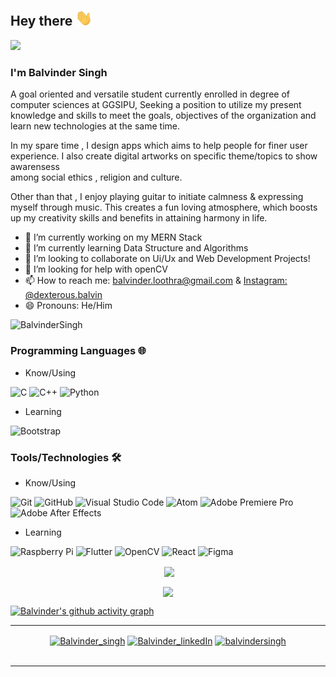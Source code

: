 ## Hey there <img src="https://github.com/dexterousb/dexterousb/blob/main/gifs/Hi.gif" width="27px">
<!--------- HEAD SECTION------------------>
<img src="https://drive.google.com/file/d/1VLKjQXUkbsIYU1XwhkJmDs4YvtgAzrXi/view?usp=sharing">

<!--------- HEAD SECTION END-------------->
### I'm Balvinder Singh

   A goal oriented and versatile student currently enrolled in degree of computer sciences at GGSIPU, Seeking a position to utilize my present knowledge and skills 
   to meet the goals, objectives of the organization and learn new technologies at the same time.
   
   In my spare time , I design apps which aims to help people for finer user experience. I also create digital artworks on specific theme/topics to show awarensess  
   among social ethics , religion and culture.

   Other than that , I enjoy playing guitar to initiate calmness & expressing myself through music. This creates a fun loving atmosphere, which boosts up my 
   creativity skills and benefits in attaining harmony in life.

- 🔭 I’m currently working on my MERN Stack 
- 🌱 I’m currently learning Data Structure and Algorithms
- 👯 I’m looking to collaborate on Ui/Ux and Web Development Projects!
- 🤔 I’m looking for help with openCV
- 📫 How to reach me: [balvinder.loothra@gmail.com](mailto:balvinder.loothra@gmail.com) & [Instagram: @dexterous.balvin](https://www.instagram.com/dexterous.balvin/)
- 😄 Pronouns: He/Him

<p align="left"> <img src="https://komarev.com/ghpvc/?username=dexterousb&label=Profile%20views&color=0e75b6&style=flat-square" alt="BalvinderSingh" /> </p>

### Programming Languages 🌐

- Know/Using

![C](https://img.shields.io/badge/c-%2300599C.svg?style=for-the-badge&logo=c&logoColor=white) 
![C++](https://img.shields.io/badge/c++-%2300599C.svg?style=for-the-badge&logo=c%2B%2B&logoColor=white) 
![Python](https://img.shields.io/badge/python-3670A0?style=for-the-badge&logo=python&logoColor=ffdd54) 

- Learning 

![Bootstrap](https://img.shields.io/badge/bootstrap-%23563D7C.svg?style=for-the-badge&logo=bootstrap&logoColor=white)


### Tools/Technologies 🛠️

- Know/Using

![Git](https://img.shields.io/badge/git-%23F05033.svg?style=for-the-badge&logo=git&logoColor=white) 
![GitHub](https://img.shields.io/badge/github-%23121011.svg?style=for-the-badge&logo=github&logoColor=white)
![Visual Studio Code](https://img.shields.io/badge/VSCode-0078d7.svg?style=for-the-badge&logo=visual-studio-code&logoColor=white)
![Atom](https://img.shields.io/badge/Atom-%2366595C.svg?style=for-the-badge&logo=atom&logoColor=white)
![Adobe Premiere Pro](https://img.shields.io/badge/Adobe%20Premiere%20Pro-9999FF.svg?style=for-the-badge&logo=Adobe%20Premiere%20Pro&logoColor=white)
![Adobe After Effects](https://img.shields.io/badge/Adobe%20After%20Effects-9999FF.svg?style=for-the-badge&logo=Adobe%20After%20Effects&logoColor=white)


- Learning

![Raspberry Pi](https://img.shields.io/badge/-RaspberryPi-C51A4A?style=for-the-badge&logo=Raspberry-Pi)
![Flutter](https://img.shields.io/badge/Flutter-%2302569B.svg?style=for-the-badge&logo=Flutter&logoColor=white)
![OpenCV](https://img.shields.io/badge/opencv-%23white.svg?style=for-the-badge&logo=opencv&logoColor=white)
![React](https://img.shields.io/badge/react-%2320232a.svg?style=for-the-badge&logo=react&logoColor=%2361DAFB)
![Figma](https://img.shields.io/badge/figma-%23F24E1E.svg?style=for-the-badge&logo=figma&logoColor=white)


<!-- ----------- GITHUB STATS SECTION ------------ -->


<p align ="center">&nbsp;<img align="center" src="https://github-readme-stats.vercel.app/api?username=dexterousb&show_icons=true&count_private=true&theme=react" />

<p align="center"><img align="center" src="http://github-readme-streak-stats.herokuapp.com?user=dexterousb&theme=react" />

[![Balvinder's github activity graph](https://activity-graph.herokuapp.com/graph?username=dexterousb&bg_color=000000&color=1fdbd8&line=ff5c5c&point=1adbce&area=true&hide_border=true)](https://github.com/dexterousb/github-readme-activity-graph)

<hr>

<!-- ----------- CONNECT WITH ME SECTION ------------ -->

<p align="center">
<a href="https://twitter.com/BSloothra" target="blank"><img align="center" src="https://upload.wikimedia.org/wikipedia/sco/9/9f/Twitter_bird_logo_2012.svg" alt="Balvinder_singh" height="30" width="40" /></a>
<a href="https://www.linkedin.com/in/bsloothra/" target="blank"><img align="center" src="https://upload.wikimedia.org/wikipedia/commons/c/ca/LinkedIn_logo_initials.png" alt="Balvinder_linkedIn" height="30" width="30" /></a>
<a href="https://www.instagram.com/dexterous.balvin/" target="blank"><img align="center" src="https://upload.wikimedia.org/wikipedia/commons/e/e7/Instagram_logo_2016.svg" alt="balvindersingh" height="30" width="30" /></a>
<br>
<br>

</p>

<hr>

<!-- ----------- CONNECT WITH ME SECTION END ------------ -->
